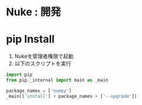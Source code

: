 # Nuke : 開発

# pip Install
1. Nukeを管理者権限で起動
2. 以下のスクリプトを実行

```Python
import pip
from pip._internal import main as _main

package_names = ['numpy']
_main(['install'] + package_names + ['--upgrade'])
```